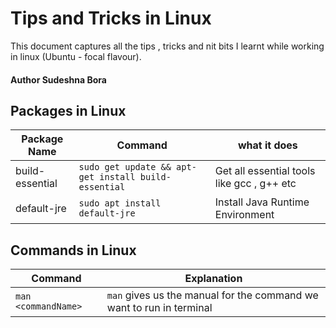 # Tips and Tricks in Linux

This document captures all the tips , tricks and nit bits I learnt while working in linux (Ubuntu - focal flavour).

#### Author Sudeshna Bora

## Packages in Linux 

| Package Name | Command | what it does |
| ------------ | ------- | ------------ |
| build-essential | ``` sudo get update && apt-get install build-essential ``` | Get all essential tools like gcc , g++ etc | 
| default-jre |``` sudo apt install default-jre ``` | Install Java Runtime Environment |

## Commands in Linux 
| Command | Explanation |
| ------- | ----------- |
|```man <commandName> ``` | ```man``` gives us the manual for the command we want to run in terminal |

